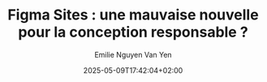 ---
layout: post
title: "Figma Sites : une mauvaise nouvelle pour la conception responsable ?"
link: https://emue-design.fr/articles/figma-sites-une-mauvaise-nouvelle-pour-la-conception-responsable
author: "Emilie Nguyen Van Yen"
published_date: "09/05/2024"
description: "Le 7 mai 2025, Figma a annoncé le lancement d’un nouveau produit : Figma Sites. La promesse : publier un site directement depuis une maquette Figma. Les réactions de la communauté du design vont de “Wouah trop bien on va pouvoir se passer de développeuses frontend qualifiés” à “Oh la cata pour l’accessibilité”. Alors qu’en est-il du point de vue de la conception responsable ? Quelques éléments dans cet article à chaud, après quelques tests rapides."
language: "fr"
categories: "Liens"
tags: "accessibilité figma éco-conception"
og-tags: "accessibilité figma éco-conception"
date: "2025-05-09T17:42:04+02:00"
permalink: /:categories/:year/:month/:day/:title/
---